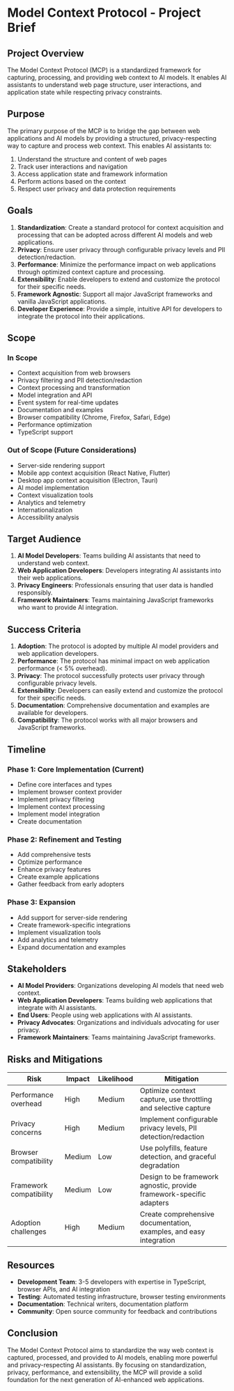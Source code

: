 # Model Context Protocol - Project Brief

## Project Overview

The Model Context Protocol (MCP) is a standardized framework for capturing, processing, and providing web context to AI models. It enables AI assistants to understand web page structure, user interactions, and application state while respecting privacy constraints.

## Purpose

The primary purpose of the MCP is to bridge the gap between web applications and AI models by providing a structured, privacy-respecting way to capture and process web context. This enables AI assistants to:

1. Understand the structure and content of web pages
2. Track user interactions and navigation
3. Access application state and framework information
4. Perform actions based on the context
5. Respect user privacy and data protection requirements

## Goals

1. **Standardization**: Create a standard protocol for context acquisition and processing that can be adopted across different AI models and web applications.
2. **Privacy**: Ensure user privacy through configurable privacy levels and PII detection/redaction.
3. **Performance**: Minimize the performance impact on web applications through optimized context capture and processing.
4. **Extensibility**: Enable developers to extend and customize the protocol for their specific needs.
5. **Framework Agnostic**: Support all major JavaScript frameworks and vanilla JavaScript applications.
6. **Developer Experience**: Provide a simple, intuitive API for developers to integrate the protocol into their applications.

## Scope

### In Scope

- Context acquisition from web browsers
- Privacy filtering and PII detection/redaction
- Context processing and transformation
- Model integration and API
- Event system for real-time updates
- Documentation and examples
- Browser compatibility (Chrome, Firefox, Safari, Edge)
- Performance optimization
- TypeScript support

### Out of Scope (Future Considerations)

- Server-side rendering support
- Mobile app context acquisition (React Native, Flutter)
- Desktop app context acquisition (Electron, Tauri)
- AI model implementation
- Context visualization tools
- Analytics and telemetry
- Internationalization
- Accessibility analysis

## Target Audience

1. **AI Model Developers**: Teams building AI assistants that need to understand web context.
2. **Web Application Developers**: Developers integrating AI assistants into their web applications.
3. **Privacy Engineers**: Professionals ensuring that user data is handled responsibly.
4. **Framework Maintainers**: Teams maintaining JavaScript frameworks who want to provide AI integration.

## Success Criteria

1. **Adoption**: The protocol is adopted by multiple AI model providers and web application developers.
2. **Performance**: The protocol has minimal impact on web application performance (< 5% overhead).
3. **Privacy**: The protocol successfully protects user privacy through configurable privacy levels.
4. **Extensibility**: Developers can easily extend and customize the protocol for their specific needs.
5. **Documentation**: Comprehensive documentation and examples are available for developers.
6. **Compatibility**: The protocol works with all major browsers and JavaScript frameworks.

## Timeline

### Phase 1: Core Implementation (Current)

- Define core interfaces and types
- Implement browser context provider
- Implement privacy filtering
- Implement context processing
- Implement model integration
- Create documentation

### Phase 2: Refinement and Testing

- Add comprehensive tests
- Optimize performance
- Enhance privacy features
- Create example applications
- Gather feedback from early adopters

### Phase 3: Expansion

- Add support for server-side rendering
- Create framework-specific integrations
- Implement visualization tools
- Add analytics and telemetry
- Expand documentation and examples

## Stakeholders

- **AI Model Providers**: Organizations developing AI models that need web context.
- **Web Application Developers**: Teams building web applications that integrate with AI assistants.
- **End Users**: People using web applications with AI assistants.
- **Privacy Advocates**: Organizations and individuals advocating for user privacy.
- **Framework Maintainers**: Teams maintaining JavaScript frameworks.

## Risks and Mitigations

| Risk                    | Impact | Likelihood | Mitigation                                                           |
| ----------------------- | ------ | ---------- | -------------------------------------------------------------------- |
| Performance overhead    | High   | Medium     | Optimize context capture, use throttling and selective capture       |
| Privacy concerns        | High   | Medium     | Implement configurable privacy levels, PII detection/redaction       |
| Browser compatibility   | Medium | Low        | Use polyfills, feature detection, and graceful degradation           |
| Framework compatibility | Medium | Low        | Design to be framework agnostic, provide framework-specific adapters |
| Adoption challenges     | High   | Medium     | Create comprehensive documentation, examples, and easy integration   |

## Resources

- **Development Team**: 3-5 developers with expertise in TypeScript, browser APIs, and AI integration
- **Testing**: Automated testing infrastructure, browser testing environments
- **Documentation**: Technical writers, documentation platform
- **Community**: Open source community for feedback and contributions

## Conclusion

The Model Context Protocol aims to standardize the way web context is captured, processed, and provided to AI models, enabling more powerful and privacy-respecting AI assistants. By focusing on standardization, privacy, performance, and extensibility, the MCP will provide a solid foundation for the next generation of AI-enhanced web applications.
